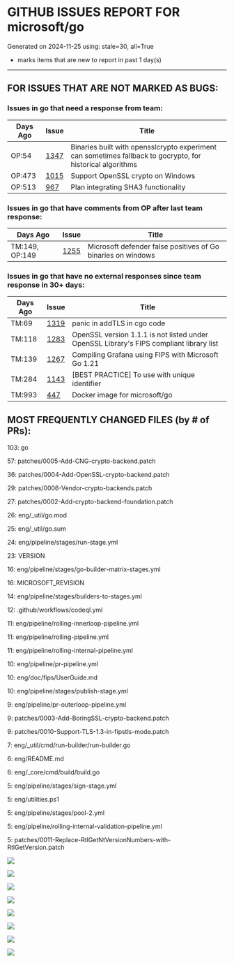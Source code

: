 
# GITHUB ISSUES REPORT FOR microsoft/go


Generated on 2024-11-25 using: stale=30, all=True


* marks items that are new to report in past 1 day(s)


---

## FOR ISSUES THAT ARE NOT MARKED AS BUGS:


### Issues in go that need a response from team:

| Days Ago | Issue | Title |
| --- | --- | --- |
 |  OP:54  |[1347](https://github.com/microsoft/go/issues/1347 "Binaries built with opensslcrypto experiment can sometimes fallback to gocrypto, for historical algorithms") | Binaries built with opensslcrypto experiment can sometimes fallback to gocrypto, for historical algorithms |
 |  OP:473  |[1015](https://github.com/microsoft/go/issues/1015 "Support OpenSSL crypto on Windows") | Support OpenSSL crypto on Windows |
 |  OP:513  |[967](https://github.com/microsoft/go/issues/967 "Plan integrating SHA3 functionality") | Plan integrating SHA3 functionality |

### Issues in go that have comments from OP after last team response:

| Days Ago | Issue | Title |
| --- | --- | --- |
 |  TM:149, OP:149  |[1255](https://github.com/microsoft/go/issues/1255 "Microsoft defender false positives of Go binaries on windows") | Microsoft defender false positives of Go binaries on windows |

### Issues in go that have no external responses since team response in 30+ days:

| Days Ago | Issue | Title |
| --- | --- | --- |
 |  TM:69  |[1319](https://github.com/microsoft/go/issues/1319 "panic in addTLS in cgo code") | panic in addTLS in cgo code |
 |  TM:118  |[1283](https://github.com/microsoft/go/issues/1283 "OpenSSL version 1.1.1 is not listed under OpenSSL Library's FIPS compliant library list") | OpenSSL version 1.1.1 is not listed under OpenSSL Library's FIPS compliant library list |
 |  TM:139  |[1267](https://github.com/microsoft/go/issues/1267 "Compiling Grafana using FIPS with Microsoft Go 1.21") | Compiling Grafana using FIPS with Microsoft Go 1.21 |
 |  TM:284  |[1143](https://github.com/microsoft/go/issues/1143 "[BEST PRACTICE] To use with unique identifier") | [BEST PRACTICE] To use with unique identifier |
 |  TM:993  |[447](https://github.com/microsoft/go/issues/447 "Docker image for microsoft/go") | Docker image for microsoft/go |





## MOST FREQUENTLY CHANGED FILES (by # of PRs):

103: go


 57: patches/0005-Add-CNG-crypto-backend.patch


 36: patches/0004-Add-OpenSSL-crypto-backend.patch


 29: patches/0006-Vendor-crypto-backends.patch


 27: patches/0002-Add-crypto-backend-foundation.patch


 26: eng/_util/go.mod


 25: eng/_util/go.sum


 24: eng/pipeline/stages/run-stage.yml


 23: VERSION


 16: eng/pipeline/stages/go-builder-matrix-stages.yml


 16: MICROSOFT_REVISION


 14: eng/pipeline/stages/builders-to-stages.yml


 12: .github/workflows/codeql.yml


 11: eng/pipeline/rolling-innerloop-pipeline.yml


 11: eng/pipeline/rolling-pipeline.yml


 11: eng/pipeline/rolling-internal-pipeline.yml


 10: eng/pipeline/pr-pipeline.yml


 10: eng/doc/fips/UserGuide.md


 10: eng/pipeline/stages/publish-stage.yml


  9: eng/pipeline/pr-outerloop-pipeline.yml


  9: patches/0003-Add-BoringSSL-crypto-backend.patch


  9: patches/0010-Support-TLS-1.3-in-fipstls-mode.patch


  7: eng/_util/cmd/run-builder/run-builder.go


  6: eng/README.md


  6: eng/_core/cmd/build/build.go


  5: eng/pipeline/stages/sign-stage.yml


  5: eng/utilities.ps1


  5: eng/pipeline/stages/pool-2.yml


  5: eng/pipeline/rolling-internal-validation-pipeline.yml


  5: patches/0011-Replace-RtlGetNtVersionNumbers-with-RtlGetVersion.patch


![](bugcount.png)

![](time_to_merge_prs.png)

![](time_to_close_issues.png)

![](time_to_first_response.png)

![](label_frequencies.png)

![](files_changed_per_pr.png)

![](lines_changed_per_pr.png)

![](termcloud.png)